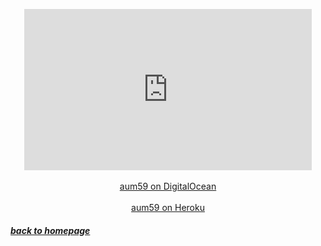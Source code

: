 <p align="center"> 
  <iframe width="460" height="258" src="https://www.youtube.com/embed/8b6_aLVuSHc" frameborder="0" allowfullscreen></iframe><br><br>
  <a href="http://aum59.ddns.net">aum59 on DigitalOcean</a><br><br>
  <a href="https://aum59.herokuapp.com">aum59 on Heroku</a><br>  
</p>

##### [*back to homepage*](index.md)

